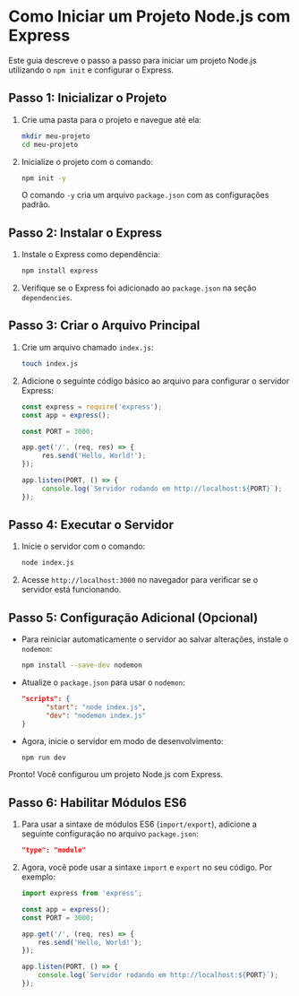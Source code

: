 # Como Iniciar um Projeto Node.js com Express

Este guia descreve o passo a passo para iniciar um projeto Node.js utilizando o `npm init` e configurar o Express.

## Passo 1: Inicializar o Projeto

1. Crie uma pasta para o projeto e navegue até ela:
    ```bash
    mkdir meu-projeto
    cd meu-projeto
    ```

2. Inicialize o projeto com o comando:
    ```bash
    npm init -y
    ```
    O comando `-y` cria um arquivo `package.json` com as configurações padrão.

## Passo 2: Instalar o Express

1. Instale o Express como dependência:
    ```bash
    npm install express
    ```

2. Verifique se o Express foi adicionado ao `package.json` na seção `dependencies`.

## Passo 3: Criar o Arquivo Principal

1. Crie um arquivo chamado `index.js`:
    ```bash
    touch index.js
    ```

2. Adicione o seguinte código básico ao arquivo para configurar o servidor Express:
    ```javascript
    const express = require('express');
    const app = express();

    const PORT = 3000;

    app.get('/', (req, res) => {
         res.send('Hello, World!');
    });

    app.listen(PORT, () => {
         console.log(`Servidor rodando em http://localhost:${PORT}`);
    });
    ```

## Passo 4: Executar o Servidor

1. Inicie o servidor com o comando:
    ```bash
    node index.js
    ```

2. Acesse `http://localhost:3000` no navegador para verificar se o servidor está funcionando.

## Passo 5: Configuração Adicional (Opcional)

- Para reiniciar automaticamente o servidor ao salvar alterações, instale o `nodemon`:
  ```bash
  npm install --save-dev nodemon
  ```

- Atualize o `package.json` para usar o `nodemon`:
  ```json
  "scripts": {
        "start": "node index.js",
        "dev": "nodemon index.js"
  }
  ```

- Agora, inicie o servidor em modo de desenvolvimento:
  ```bash
  npm run dev
  ```

Pronto! Você configurou um projeto Node.js com Express.

## Passo 6: Habilitar Módulos ES6

1. Para usar a sintaxe de módulos ES6 (`import/export`), adicione a seguinte configuração no arquivo `package.json`:
    ```json
    "type": "module"
    ```

2. Agora, você pode usar a sintaxe `import` e `export` no seu código. Por exemplo:
    ```javascript
    import express from 'express';

    const app = express();
    const PORT = 3000;

    app.get('/', (req, res) => {
        res.send('Hello, World!');
    });

    app.listen(PORT, () => {
        console.log(`Servidor rodando em http://localhost:${PORT}`);
    });
    ```